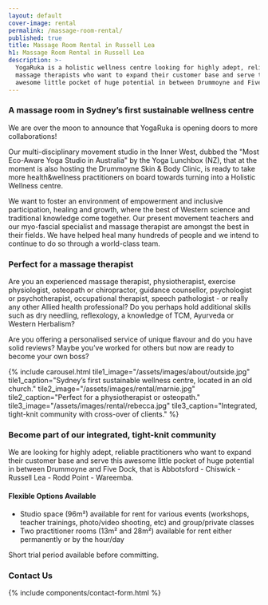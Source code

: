 ```yaml
---
layout: default
cover-image: rental
permalink: /massage-room-rental/
published: true
title: Massage Room Rental in Russell Lea
h1: Massage Room Rental in Russell Lea
description: >-
  YogaRuka is a holistic wellness centre looking for highly adept, reliable
  massage therapists who want to expand their customer base and serve this
  awesome little pocket of huge potential in between Drummoyne and Five Dock.
---
```


<section markdown="1" class="Longform Longform--blogpost">

### A massage room in Sydney’s first sustainable wellness centre

We are over the moon to announce that YogaRuka is opening doors to more collaborations! 

Our multi-disciplinary movement studio in the Inner West, dubbed the "Most Eco-Aware Yoga Studio in Australia" by the Yoga Lunchbox (NZ), that at the moment is also hosting the Drummoyne Skin & Body Clinic, is ready to take more health&wellness practitioners on board towards turning into a Holistic Wellness centre.  

We want to foster an environment of empowerment and inclusive participation, healing and growth, where the best of Western science and traditional knowledge come together. Our present movement teachers and our myo-fascial specialist and massage therapist are amongst the best in their fields. We have helped heal many hundreds of people and we intend to continue to do so through a world-class team.

### Perfect for a massage therapist

Are you an experienced massage therapist, physiotherapist, exercise physiologist, osteopath or chiropractor, guidance counsellor, psychologist or psychotherapist, occupational therapist, speech pathologist - or really any other Allied health professional? Do you perhaps hold additional skills such as dry needling, reflexology, a knowledge of TCM, Ayurveda or Western Herbalism? 

Are you offering a personalised service of unique flavour and do you have solid reviews? Maybe you’ve worked for others but now are ready to become your own boss?   
</section>

<section id="studio">
  {% include carousel.html tile1_image="/assets/images/about/outside.jpg" tile1_caption="Sydney’s first sustainable wellness centre, located in an old church." tile2_image="/assets/images/rental/marnie.jpg"  tile2_caption="Perfect for a physiotherapist or osteopath." tile3_image="/assets/images/rental/rebecca.jpg" tile3_caption="Integrated, tight-knit community with cross-over of clients." %}
</section>

<section markdown="1" class="Longform Longform--blogpost">

### Become part of our integrated, tight-knit community

We are looking for highly adept, reliable practitioners who want to expand their customer base and serve this awesome little pocket of huge potential in between Drummoyne and Five Dock, that is Abbotsford - Chiswick - Russell Lea - Rodd Point - Wareemba. 

#### Flexible Options Available

- Studio space (96m²) available for rent for various events (workshops, teacher trainings, photo/video shooting, etc) and group/private classes
- Two practitioner rooms (13m² and 28m²) available for rent either permanently or by the hour/day

Short trial period available before committing.

### Contact Us

<div class="m-top--md">
  {% include components/contact-form.html %}
</div>
</section>

